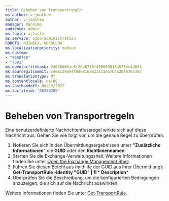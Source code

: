 ```yaml
---
title: Beheben von Transportregeln
ms.author: v-jmathew
author: v-jmathew
manager: dansimp
audience: Admin
ms.topic: article
ms.service: o365-administration
ROBOTS: NOINDEX, NOFOLLOW
ms.localizationpriority: medium
ms.custom:
- "9000760"
- "7391"
ms.openlocfilehash: 24628d69ae6f26e87f6f4906698184573ec4d033
ms.sourcegitcommit: c4e8c29a94f840816a023131ea7b4a2bf876c305
ms.translationtype: MT
ms.contentlocale: de-DE
ms.lasthandoff: 06/29/2022
ms.locfileid: "66380289"
---
```

# <a name="fix-transport-rules"></a>Beheben von Transportregeln

Eine benutzerdefinierte Nachrichtenflussregel wirkte sich auf diese Nachricht aus. Gehen Sie wie folgt vor, um die genaue Regel zu überprüfen:

1. Notieren Sie sich in den Übermittlungsergebnissen unter **"Zusätzliche Informationen**" die **GUID** oder den **Richtliniennamen**.
2. Starten Sie die Exchange-Verwaltungsshell. Weitere Informationen finden Sie unter [Open the Exchange Management Shell](https://go.microsoft.com/fwlink/?linkid=2101432).
3. Führen Sie diesen Befehl aus (mithilfe der GUID aus Ihrer Übermittlung):  **Get-TransportRule -identity "GUID" | fl * Description***
4. Überprüfen Sie die Beschreibung, um die konfigurierten Bedingungen anzuzeigen, die sich auf die Nachricht auswirkten.

Weitere Informationen finden Sie unter [Get-TransportRule](https://go.microsoft.com/fwlink/?linkid=2101523).
